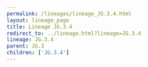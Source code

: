 ```yaml
---
permalink: /lineages/lineage_JG.3.4.html
layout: lineage_page
title: Lineage JG.3.4
redirect_to: ../lineage.html?lineage=JG.3.4
lineage: JG.3.4
parent: JG.3
children: ['JG.3.4']
---
```

